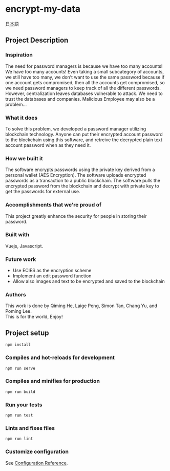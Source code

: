# encrypt-my-data
[日本語](https://github.com/STYJ/encrypt-my-data/blob/master/jp_translate.md)
## Project Description
### Inspiration
The need for password managers is because we have too many accounts! We have too many accounts! Even taking a small subcategory of accounts, we still have too many, we don’t want to use the same password because if one account gets compromised, then all the accounts get compromised, so we need password managers to keep track of all the different passwords. However, centralization leaves databases vulnerable to attack. We need to trust the databases and companies. Malicious Employee may also be a problem...<br/>
### What it does
To solve this problem, we developed a password manager utilizing blockchain technology. Anyone can put their encrypted account password to the blockchain using this software, and retreive the decrypted plain text account password when as they need it.<br/>
### How we built it
The software encrypts passwords using the private key derived from a personal wallet (AES Encryption). The software uploads encrypted passwords as a transaction to a public blockchain. The software pulls the encrypted password from the blockchain and decrypt with private key to get the passwords for external use.<br/>
### Accomplishments that we're proud of
This project greatly enhance the security for people in storing their password. <br/>

### Built with
Vuejs, Javascript.<br/>

### Future work
* Use ECIES as the encryption scheme<br/>
* Implement an edit password function<br/>
* Allow also images and text to be encrypted and saved to the blockchain<br/>

### Authors
This work is done by Qiming He, Laige Peng, Simon Tan, Chang Yu, and Poming Lee.<br/>
This is for the world, Enjoy!<br/>

## Project setup
```
npm install
```

### Compiles and hot-reloads for development
```
npm run serve
```

### Compiles and minifies for production
```
npm run build
```

### Run your tests
```
npm run test
```

### Lints and fixes files
```
npm run lint
```

### Customize configuration
See [Configuration Reference](https://cli.vuejs.org/config/).
